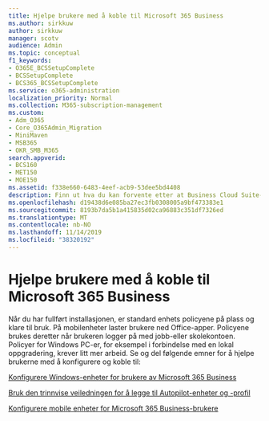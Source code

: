 ```yaml
---
title: Hjelpe brukere med å koble til Microsoft 365 Business
ms.author: sirkkuw
author: sirkkuw
manager: scotv
audience: Admin
ms.topic: conceptual
f1_keywords:
- O365E_BCSSetupComplete
- BCSSetupComplete
- BCS365_BCSSetupComplete
ms.service: o365-administration
localization_priority: Normal
ms.collection: M365-subscription-management
ms.custom:
- Adm_O365
- Core_O365Admin_Migration
- MiniMaven
- MSB365
- OKR_SMB_M365
search.appverid:
- BCS160
- MET150
- MOE150
ms.assetid: f338e660-6483-4eef-acb9-53dee5bd4408
description: Finn ut hva du kan forvente etter at Business Cloud Suite-installasjonen er fullført.
ms.openlocfilehash: d19438d6e085ba27ec3fb0308005a9bf473383e1
ms.sourcegitcommit: 8193b7da5b1a415835d02ca96883c351df7326ed
ms.translationtype: MT
ms.contentlocale: nb-NO
ms.lasthandoff: 11/14/2019
ms.locfileid: "38320192"
---
```

# <a name="help-users-connect-to-microsoft-365-business"></a>Hjelpe brukere med å koble til Microsoft 365 Business

Når du har fullført installasjonen, er standard enhets policyene på plass og klare til bruk. På mobilenheter laster brukere ned Office-apper. Policyene brukes deretter når brukeren logger på med jobb-eller skolekontoen. Policyer for Windows PC-er, for eksempel i forbindelse med en lokal oppgradering, krever litt mer arbeid. Se og del følgende emner for å hjelpe brukerne med å konfigurere og koble til:
  
[Konfigurere Windows-enheter for brukere av Microsoft 365 Business](set-up-windows-devices.md)
  
[Bruk den trinnvise veiledningen for å legge til Autopilot-enheter og -profil](add-autopilot-devices-and-profile.md)
  
[Konfigurere mobile enheter for Microsoft 365 Business-brukere](set-up-mobile-devices.md)
  

